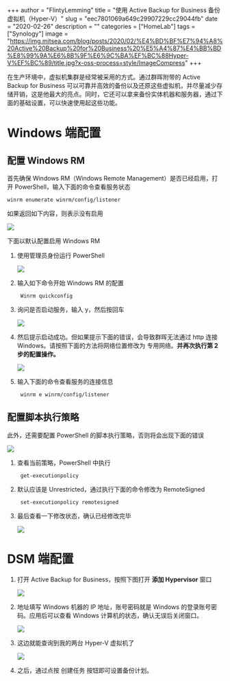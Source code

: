 +++
author = "FlintyLemming"
title = "使用 Active Backup for Business 备份虚拟机（Hyper-V）"
slug = "eec7801069a649c29907229cc29044fb"
date = "2020-02-26"
description = ""
categories = ["HomeLab"]
tags = ["Synology"]
image = "https://img.mitsea.com/blog/posts/2020/02/%E4%BD%BF%E7%94%A8%20Active%20Backup%20for%20Business%20%E5%A4%87%E4%BB%BD%E8%99%9A%E6%8B%9F%E6%9C%BA%EF%BC%88Hyper-V%EF%BC%89/title.jpg?x-oss-process=style/ImageCompress"
+++

在生产环境中，虚拟机集群是经常被采用的方式。通过群晖附带的 Active Backup for Business 可以可靠并高效的备份以及还原这些虚拟机，并尽量减少存储开销，这是他最大的亮点。同时，它还可以拿来备份实体机器和服务器，通过下面的基础设置，可以快速使用起这些功能。

# Windows 端配置

## 配置 Windows RM

首先确保 Windows RM（Windows Remote Management）是否已经启用，打开 PowerShell，输入下面的命令查看服务状态

    winrm enumerate winrm/config/listener

如果返回如下内容，则表示没有启用

![](https://img.mitsea.com/blog/posts/2020/02/%%E4%BD%BF%E7%94%A8%20Active%20Backup%20for%20Business%20%E5%A4%87%E4%BB%BD%E8%99%9A%E6%8B%9F%E6%9C%BA%EF%BC%88Hyper-V%EF%BC%89/1.png?x-oss-process=style/ImageCompress)

下面以默认配置启用 Windows RM

1. 使用管理员身份运行 PowerShell 

    ![](https://img.mitsea.com/blog/posts/2020/02/%%E4%BD%BF%E7%94%A8%20Active%20Backup%20for%20Business%20%E5%A4%87%E4%BB%BD%E8%99%9A%E6%8B%9F%E6%9C%BA%EF%BC%88Hyper-V%EF%BC%89/2.png?x-oss-process=style/ImageCompress)

2. 输入如下命令开始 Windows RM 的配置

        Winrm quickconfig

3. 询问是否启动服务，输入 y，然后按回车

    ![](https://img.mitsea.com/blog/posts/2020/02/%%E4%BD%BF%E7%94%A8%20Active%20Backup%20for%20Business%20%E5%A4%87%E4%BB%BD%E8%99%9A%E6%8B%9F%E6%9C%BA%EF%BC%88Hyper-V%EF%BC%89/3.png?x-oss-process=style/ImageCompress)

4. 然后提示启动成功。但如果提示下面的错误，会导致群晖无法通过 http 连接 Windows。请按照下面的方法将网络位置修改为 专用网络。**并再次执行第 2 步的配置操作。**

    ![](https://img.mitsea.com/blog/posts/2020/02/%%E4%BD%BF%E7%94%A8%20Active%20Backup%20for%20Business%20%E5%A4%87%E4%BB%BD%E8%99%9A%E6%8B%9F%E6%9C%BA%EF%BC%88Hyper-V%EF%BC%89/4.png?x-oss-process=style/ImageCompress)

5. 输入下面的命令查看服务的连接信息

        winrm e winrm/config/listener

## 配置脚本执行策略

此外，还需要配置 PowerShell 的脚本执行策略，否则将会出现下面的错误

![](https://img.mitsea.com/blog/posts/2020/02/%%E4%BD%BF%E7%94%A8%20Active%20Backup%20for%20Business%20%E5%A4%87%E4%BB%BD%E8%99%9A%E6%8B%9F%E6%9C%BA%EF%BC%88Hyper-V%EF%BC%89/5.png?x-oss-process=style/ImageCompress)

1. 查看当前策略，PowerShell 中执行

        get-executionpolicy

2. 默认应该是 Unrestricted，通过执行下面的命令修改为 RemoteSigned

        set-executionpolicy remotesigned

3. 最后查看一下修改状态，确认已经修改完毕

    ![](https://img.mitsea.com/blog/posts/2020/02/%%E4%BD%BF%E7%94%A8%20Active%20Backup%20for%20Business%20%E5%A4%87%E4%BB%BD%E8%99%9A%E6%8B%9F%E6%9C%BA%EF%BC%88Hyper-V%EF%BC%89/6.png?x-oss-process=style/ImageCompress)

# DSM 端配置

1. 打开 Active Backup for Business，按照下图打开 **添加 Hypervisor** 窗口

    ![](https://img.mitsea.com/blog/posts/2020/02/%%E4%BD%BF%E7%94%A8%20Active%20Backup%20for%20Business%20%E5%A4%87%E4%BB%BD%E8%99%9A%E6%8B%9F%E6%9C%BA%EF%BC%88Hyper-V%EF%BC%89/7.png?x-oss-process=style/ImageCompress)

2. 地址填写 Windows 机器的 IP 地址，账号密码就是 Windows 的登录账号密码。应用后可以查看 Windows 计算机的状态，确认无误后关闭窗口。

    ![](https://img.mitsea.com/blog/posts/2020/02/%%E4%BD%BF%E7%94%A8%20Active%20Backup%20for%20Business%20%E5%A4%87%E4%BB%BD%E8%99%9A%E6%8B%9F%E6%9C%BA%EF%BC%88Hyper-V%EF%BC%89/8.png?x-oss-process=style/ImageCompress)

3. 这边就能查询到我的两台 Hyper-V 虚拟机了

    ![](https://img.mitsea.com/blog/posts/2020/02/%%E4%BD%BF%E7%94%A8%20Active%20Backup%20for%20Business%20%E5%A4%87%E4%BB%BD%E8%99%9A%E6%8B%9F%E6%9C%BA%EF%BC%88Hyper-V%EF%BC%89/9.png?x-oss-process=style/ImageCompress)

4. 之后，通过点按 创建任务 按钮即可设置备份计划。